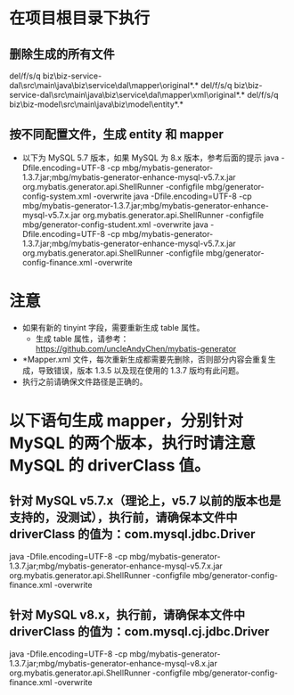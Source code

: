 # 在项目根目录下执行
## 删除生成的所有文件
del/f/s/q biz\biz-service-dal\src\main\java\biz\service\dal\mapper\original\*.*
del/f/s/q biz\biz-service-dal\src\main\java\biz\service\dal\mapper\xml\original\*.*
del/f/s/q biz\biz-model\src\main\java\biz\model\entity\*.*

## 按不同配置文件，生成 entity 和 mapper
- 以下为 MySQL 5.7 版本，如果 MySQL 为 8.x 版本，参考后面的提示
java -Dfile.encoding=UTF-8 -cp mbg/mybatis-generator-1.3.7.jar;mbg/mybatis-generator-enhance-mysql-v5.7.x.jar org.mybatis.generator.api.ShellRunner -configfile mbg/generator-config-system.xml -overwrite
java -Dfile.encoding=UTF-8 -cp mbg/mybatis-generator-1.3.7.jar;mbg/mybatis-generator-enhance-mysql-v5.7.x.jar org.mybatis.generator.api.ShellRunner -configfile mbg/generator-config-student.xml -overwrite
java -Dfile.encoding=UTF-8 -cp mbg/mybatis-generator-1.3.7.jar;mbg/mybatis-generator-enhance-mysql-v5.7.x.jar org.mybatis.generator.api.ShellRunner -configfile mbg/generator-config-finance.xml -overwrite

# 注意
- 如果有新的 tinyint 字段，需要重新生成 table 属性。
    - 生成 table 属性，请参考：https://github.com/uncleAndyChen/mybatis-generator
- *Mapper.xml 文件，每次重新生成都需要先删除，否则部分内容会重复生成，导致错误，版本 1.3.5 以及现在使用的 1.3.7 版均有此问题。
- 执行之前请确保文件路径是正确的。

# 以下语句生成 mapper，分别针对 MySQL 的两个版本，执行时请注意 MySQL 的 driverClass 值。
## 针对 MySQL v5.7.x（理论上，v5.7 以前的版本也是支持的，没测试），执行前，请确保本文件中 driverClass 的值为：com.mysql.jdbc.Driver
java -Dfile.encoding=UTF-8 -cp mbg/mybatis-generator-1.3.7.jar;mbg/mybatis-generator-enhance-mysql-v5.7.x.jar org.mybatis.generator.api.ShellRunner -configfile mbg/generator-config-finance.xml -overwrite

## 针对 MySQL v8.x，执行前，请确保本文件中 driverClass 的值为：com.mysql.cj.jdbc.Driver
java -Dfile.encoding=UTF-8 -cp mbg/mybatis-generator-1.3.7.jar;mbg/mybatis-generator-enhance-mysql-v8.x.jar org.mybatis.generator.api.ShellRunner -configfile mbg/generator-config-finance.xml -overwrite
